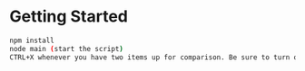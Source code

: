 # Getting Started

```bash
npm install
node main (start the script)
CTRL+X whenever you have two items up for comparison. Be sure to turn on advanced tooltips in D4 
```